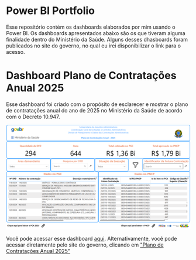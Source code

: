 # Power BI Portfolio
Esse repositório contém os dashboards elaborados por mim usando o Power BI. Os dashboards apresentados abaixo são os que tiveram alguma finalidade dentro do Ministério da Saúde. Alguns desses dhasboards foram publicados no site do governo, no qual eu irei disponibilizar o link para o acesso.
# Dashboard Plano de Contratações Anual 2025
Esse dashboard foi criado com o propósito de esclarecer e mostrar o plano de contratações anual do ano de 2025 no Ministério da Saúde de acordo com o Decreto 10.947.

![alt text](https://github.com/Matheus2250/PowerBI-Portfolio/blob/main/DashboardPCA2025.png)

Você pode acessar esse dashboard [aqui](https://app.powerbi.com/view?r=eyJrIjoiMjZkYzNiZTMtODA0OS00ZmYyLTg5ZTEtNWZmZjNiYzJmOTVhIiwidCI6IjlhNTU0YWQzLWI1MmItNDg2Mi1hMzZmLTg0ZDg5MWU1YzcwNSJ9). Alternativamente, você pode acessar diretamente pelo site do governo, clicando em ["Plano de Contratações Anual 2025"](https://www.gov.br/saude/pt-br/acesso-a-informacao/licitacoes-e-contratos/pca/bens-servicos-obras-e-solucoes-de-tic-saa)
